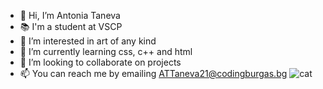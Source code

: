 - 👋 Hi, I’m Antonia Taneva
- 📚 I'm a student at VSCP                                                                 
- 👀 I’m interested in art of any kind
- 🌱 I’m currently learning css, c++ and html
- 💞️ I’m looking to collaborate on projects
- 📫 You can reach me by emailing ATTaneva21@codingburgas.bg
![cat](https://user-images.githubusercontent.com/107102492/173000299-1639623a-efd4-4526-8f0e-8dd42527bc04.gif) 
                                                           
